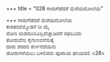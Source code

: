 +++
title = "028 ಗಾರುಗೆಡೆದರೆ ಮೆರೆಯದೋಲೆಯ"

+++
ಗಾರುಗೆಡೆದರೆ ಮೆರೆಯದೋಲೆಯ  
ಕಾರತನವೆಮ್ಮೊಡನೆ ನೀ ಮೈ  
ದೋರಿ ಮಡಮುರಿವಿಲ್ಲದೆಚ್ಚಾಡಿದರೆ ಸಫಲವಿದು  
ತೋರುವೆನು ಕೈಗುಣವನೆನುತೈ  
ದಾರು ಶರದಲಿ ಕರ್ಣನೆದೆಯನು  
ಡೋರುಗಳೆಯಲು ಬಳಲಿದನು ಪೂರಾಯ ಘಾಯದಲಿ     ॥28॥